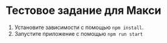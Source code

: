 # Тестовое задание для Макси
1. Установите зависимости с помощью `npm install`.
2. Запустите приложение с помощью `npm run start` 
